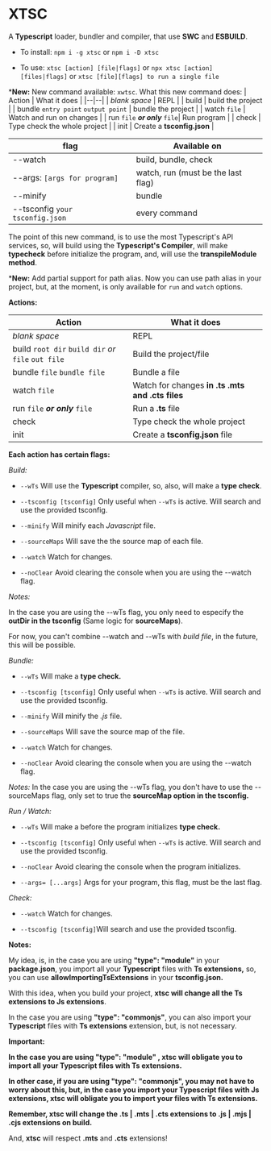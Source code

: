 
#  XTSC

A **Typescript** loader, bundler and compiler, that use **SWC** and **ESBUILD**.

  

- To install: `npm i -g xtsc` or `npm i -D xtsc`

 - To use: `xtsc [action] [file|flags]` or `npx xtsc [action] [files|flags]` or `xtsc [file][flags] to run a single file`
 

***New:**
New command available: `xwtsc`.
What this new command does:
| Action | What it does |
|--|--|
| *blank space* | REPL |
| build | build the project |
| bundle `entry point` `output point` | bundle the project |
| watch `file` | Watch and run on changes |
| run `file` ***or only*** `file`| Run program |
| check | Type check the whole project |
| init | Create a **tsconfig.json** |


|flag| Available on |
|--|--|
| --watch | build, bundle, check |
| --args: `[args for program]` | watch, run (must be the last flag)|
| --minify | bundle |
| --tsconfig `your tsconfig.json` | every command |


The point of this new command, is to use the most Typescript's API services, so, will build using the **Typescript's Compiler**, will make **typecheck** before initialize the program, and, will use the **transpileModule method**.

***New:**
Add partial support for path alias. Now you can use path alias in your project, but, at the moment,
is only available for `run` and `watch` options.


**Actions:**

  

| Action | What it does |
|--------------|--|
| *blank space* | REPL |
| build `root dir`  `build dir`  *or*  `file`  `out file`| Build the project/file |
| bundle `file`  `bundle file` | Bundle a file |
| watch `file` | Watch for changes **in .ts .mts and .cts files** |
| run `file`  ***or only***  `file` | Run a **.ts** file|
| check | Type check the whole project |
| init | Create a **tsconfig.json** file |

  

**Each action has certain flags:**

  

*Build:*

-  `--wTs` Will use the **Typescript** compiler, so, also, will make a **type check**.

-  `--tsconfig [tsconfig]` Only useful when `--wTs` is active. Will search and use the provided tsconfig.

-  `--minify` Will minify each *Javascript* file.

-  `--sourceMaps` Will save the the source map of each file.

-  `--watch` Watch for changes.

-  `--noClear` Avoid clearing the console when you are using the --watch flag.

*Notes:*

In the case you are using the --wTs flag, you only need to especify the **outDir in the tsconfig** (Same logic for **sourceMaps**).

For now, you can't combine --watch and --wTs with *build file*, in the future, this will be possible.

  

*Bundle:*

-  `--wTs` Will make a **type check.**

-  `--tsconfig [tsconfig]` Only useful when `--wTs` is active. Will search and use the provided tsconfig.

-  `--minify` Will minify the *.js* file.

-  `--sourceMaps` Will save the source map of the file.

-  `--watch` Watch for changes.

-  `--noClear` Avoid clearing the console when you are using the --watch flag.

  

*Notes:* In the case you are using the --wTs flag, you don't have to use the --sourceMaps flag, only set to true the **sourceMap option in the tsconfig.**

  

*Run / Watch:*

-  `--wTs` Will make a before the program initializes **type check.**

-  `--tsconfig [tsconfig]` Only useful when `--wTs` is active. Will search and use the provided tsconfig.

-  `--noClear` Avoid clearing the console when the program initializes.

-  `--args= [...args]` Args for your program, this flag, must be the last flag.

*Check:*

  

-  `--watch` Watch for changes.

-  `--tsconfig [tsconfig]`Will search and use the provided tsconfig.

  

**Notes:**

My idea, is, in the case you are using **"type": "module"** in your **package.json**, you import all your **Typescript** files with **Ts extensions,** so, you can use **allowImportingTsExtensions** in your **tsconfig.json.**

  

With this idea, when you build your project, **xtsc will change all the Ts extensions to Js extensions**.

  

In the case you are using **"type": "commonjs"**, you can also import your **Typescript** files with **Ts extensions** extension, but, is not necessary.

  

**Important:**

**In the case you are using "type": "module" , xtsc will obligate you to import all your Typescript files with Ts extensions.**

  
  

**In other case, if you are using "type": "commonjs", you may not have to worry about this, but, in the case you import your Typescript files with Js extensions, xtsc will obligate you to import your files with Ts extensions.**

  

**Remember, xtsc will change the .ts | .mts | .cts extensions to .js | .mjs | .cjs extensions on build.**

  

And, **xtsc** will respect **.mts** and **.cts** extensions!